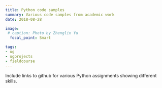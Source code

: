 ```yaml
---
title: Python code samples
summary: Various code samples from academic work
date: 2018-08-28

image:
 # caption: Photo by Zhenglin Yu
  focal_point: Smart

tags:
- ug
- ugprojects
- fieldcourse
---
```



Include links to github for various Python assignments showing different skills.
